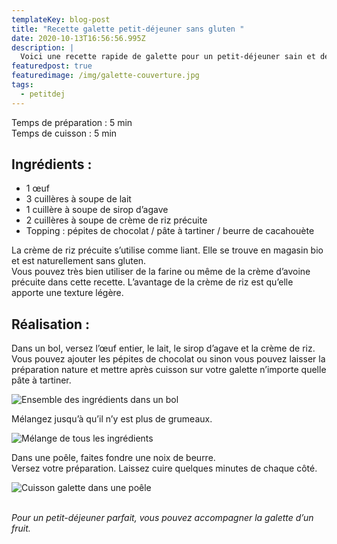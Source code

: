 ```yaml
---
templateKey: blog-post
title: "Recette galette petit-déjeuner sans gluten "
date: 2020-10-13T16:56:56.995Z
description: |
  Voici une recette rapide de galette pour un petit-déjeuner sain et délicieux.
featuredpost: true
featuredimage: /img/galette-couverture.jpg
tags:
  - petitdej
---
```

Temps de préparation : 5 min\
Temps de cuisson : 5 min

## Ingrédients :

* 1 œuf
* 3 cuillères à soupe de lait
* 1 cuillère à soupe de sirop d’agave
* 2 cuillères à soupe de crème de riz précuite
* Topping : pépites de chocolat / pâte à tartiner / beurre de cacahouète

La crème de riz précuite s’utilise comme liant. Elle se trouve en magasin bio et est naturellement sans gluten.\
Vous pouvez très bien utiliser de la farine ou même de la crème d’avoine précuite dans cette recette. L’avantage de la crème de riz est qu’elle apporte une texture légère.

## Réalisation :

Dans un bol, versez l’œuf entier, le lait, le sirop d’agave et la crème de riz.\
Vous pouvez ajouter les pépites de chocolat ou sinon vous pouvez laisser la préparation nature et mettre après cuisson sur votre galette n’importe quelle pâte à tartiner.

![Ensemble des ingrédients dans un bol](/img/melange-galette.jpg "Ingrédients ")

Mélangez jusqu’à qu’il n’y est plus de grumeaux.

![Mélange de tous les ingrédients ](/img/melange-sans-grumeaux-.jpg "Préparation galette ")

Dans une poêle, faites fondre une noix de beurre. \
Versez votre préparation. Laissez cuire quelques minutes de chaque côté.

![Cuisson galette dans une poêle](/img/cuisson-galette.jpg "Cuisson galette")

\
*Pour un petit-déjeuner parfait, vous pouvez accompagner la galette d’un fruit.*